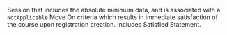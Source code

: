 Session that includes the absolute minimum data, and is associated with a `NotApplicable` Move On criteria which results in immediate satisfaction of the course upon registration creation. Includes Satisfied Statement.
